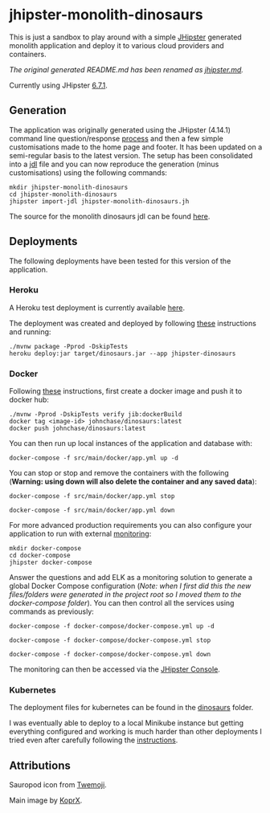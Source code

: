 # jhipster-monolith-dinosaurs

This is just a sandbox to play around with a simple [JHipster](https://www.jhipster.tech/) generated monolith application and
deploy it to various cloud providers and containers.

_The original generated README.md has been renamed as [jhipster.md](jhipster.md)._

Currently using JHipster [6.7.1](https://www.jhipster.tech/documentation-archive/v6.7.1).

## Generation

The application was originally generated using the JHipster (4.14.1) command line question/response [process](https://www.jhipster.tech/creating-an-app/)
and then a few simple customisations made to the home page and footer. It has been updated on a semi-regular basis to the latest
version. The setup has been consolidated into a [jdl](https://www.jhipster.tech/jdl/) file and you can now reproduce the generation
(minus customisations) using the following commands:

    mkdir jhipster-monolith-dinosaurs
    cd jhipster-monolith-dinosaurs
    jhipster import-jdl jhipster-monolith-dinosaurs.jh

The source for the monolith dinosaurs jdl can be found [here](https://github.com/RatJuggler/jhipster-jdl/blob/master/jhipster-monolith-dinosaurs.jh).

## Deployments

The following deployments have been tested for this version of the application.

### Heroku

A Heroku test deployment is currently available [here](https://jhipster-dinosaurs.herokuapp.com/).

The deployment was created and deployed by following [these](https://www.jhipster.tech/heroku/) instructions and running:

    ./mvnw package -Pprod -DskipTests
    heroku deploy:jar target/dinosaurs.jar --app jhipster-dinosaurs

### Docker

Following [these](https://www.jhipster.tech/docker-compose/) instructions, first create a docker image and push it to docker hub:

    ./mvnw -Pprod -DskipTests verify jib:dockerBuild
    docker tag <image-id> johnchase/dinosaurs:latest
    docker push johnchase/dinosaurs:latest

You can then run up local instances of the application and database with:

    docker-compose -f src/main/docker/app.yml up -d

You can stop or stop and remove the containers with the following (**Warning: using down will also delete the container and any
saved data**):

    docker-compose -f src/main/docker/app.yml stop

    docker-compose -f src/main/docker/app.yml down

For more advanced production requirements you can also configure your application to run with external [monitoring](https://www.jhipster.tech/monitoring/):

    mkdir docker-compose
    cd docker-compose
    jhipster docker-compose

Answer the questions and add ELK as a monitoring solution to generate a global Docker Compose configuration (_Note: when I first
did this the new files/folders were generated in the project root so I moved them to the docker-compose folder_). You can then
control all the services using commands as previously:

    docker-compose -f docker-compose/docker-compose.yml up -d

    docker-compose -f docker-compose/docker-compose.yml stop

    docker-compose -f docker-compose/docker-compose.yml down

The monitoring can then be accessed via the [JHipster Console](http://localhost:5601).

### Kubernetes

The deployment files for kubernetes can be found in the [dinosaurs](https://github.com/RatJuggler/jhipster-monolith-dinosaurs/tree/master/dinosaurs)
folder.

I was eventually able to deploy to a local Minikube instance but getting everything configured and working is much harder than
other deployments I tried even after carefully following the [instructions](https://www.jhipster.tech/kubernetes/).

## Attributions

Sauropod icon from [Twemoji](https://twemoji.twitter.com/content/twemoji-twitter/en.html).

Main image by [KoprX](https://commons.wikimedia.org/wiki/User:KoprX).
